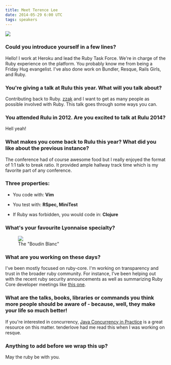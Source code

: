 ```yaml
---
title: Meet Terence Lee
date: 2014-05-29 6:00 UTC
tags: speakers
---
```


<div class="text-center">
  <img src="/img/speakers/terence.jpeg" class="rounded"/>
</div>

### Could you introduce yourself in a few lines?

Hello! I work at Heroku and lead the Ruby Task Force. We're in charge of
the Ruby experience on the platform. You probably know me from being a
Friday Hug evangelist. I've also done work on Bundler, Resque, Rails
Girls, and Ruby.

### You're giving a talk at Rulu this year. What will you talk about?

Contributing back to Ruby. [zzak](https://twitter.com/_zzak) and I want to get as many people as
possible involved with Ruby. This talk goes through some ways you can.

### You attended Rulu in 2012. Are you excited to talk at Rulu 2014?

Hell yeah!

### What makes you come back to Rulu this year? What did you like about the previous instance?

The conference had of course awesome food but I really enjoyed the
format of 1:1 talk to break ratio. It provided ample hallway track time
which is my favorite part of any conference.

### Three properties:

* You code with: **Vim**

* You test with: **RSpec, MiniTest**

* If Ruby was forbidden, you would code in: **Clojure**

### What's your favourite Lyonnaise specialty?

<figure>
<img src="/img/interview/boudin-blanc.jpg"/>
<figcaption>
The "Boudin Blanc"
</figcaption>
</figure>

### What are you working on these days?

I've been mostly focused on ruby-core. I'm working on transparency and
trust in the broader ruby community. For instance, I've been helping out
with the recent ruby security announcements as well as summarizing Ruby
Core developer meetings like [this one](https://bugs.ruby-lang.org/projects/ruby/wiki/DevelopersMeetingSummary20140517Japan).

### What are the talks, books, libraries or commands you think more people should be aware of - because, well, they make your life so much better!

If you're interested in concurrency, [Java Concurrency in
Practice](http://www.amazon.com/Java-Concurrency-Practice-Brian-Goetz/dp/0321349601) is a
great resource on this matter. tenderlove had me read this when I was
working on resque.

### Anything to add before we wrap this up?

May the ruby be with you.
